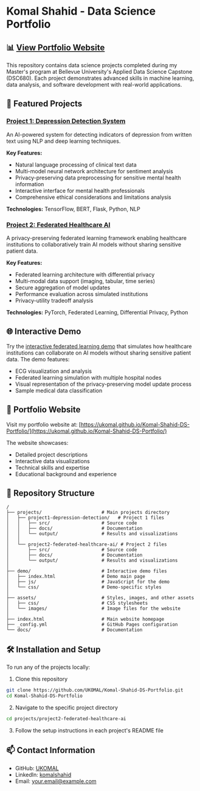 # Komal Shahid - Data Science Portfolio

## 📊 [View Portfolio Website](https://ukomal.github.io/Komal-Shahid-DS-Portfolio/)

This repository contains data science projects completed during my Master's program at Bellevue University's Applied Data Science Capstone (DSC680). Each project demonstrates advanced skills in machine learning, data analysis, and software development with real-world applications.

## 🚀 Featured Projects

### [Project 1: Depression Detection System](./projects/project1-depression-detection/)

An AI-powered system for detecting indicators of depression from written text using NLP and deep learning techniques.

**Key Features:**
- Natural language processing of clinical text data
- Multi-model neural network architecture for sentiment analysis
- Privacy-preserving data preprocessing for sensitive mental health information
- Interactive interface for mental health professionals
- Comprehensive ethical considerations and limitations analysis

**Technologies:** TensorFlow, BERT, Flask, Python, NLP

### [Project 2: Federated Healthcare AI](./projects/project2-federated-healthcare-ai/)

A privacy-preserving federated learning framework enabling healthcare institutions to collaboratively train AI models without sharing sensitive patient data.

**Key Features:**
- Federated learning architecture with differential privacy
- Multi-modal data support (imaging, tabular, time series)
- Secure aggregation of model updates
- Performance evaluation across simulated institutions
- Privacy-utility tradeoff analysis

**Technologies:** PyTorch, Federated Learning, Differential Privacy, Python

## 🌐 Interactive Demo

Try the [interactive federated learning demo](https://ukomal.github.io/Komal-Shahid-DS-Portfolio/demo/) that simulates how healthcare institutions can collaborate on AI models without sharing sensitive patient data. The demo features:

- ECG visualization and analysis
- Federated learning simulation with multiple hospital nodes
- Visual representation of the privacy-preserving model update process
- Sample medical data classification

## 🔗 Portfolio Website

Visit my portfolio website at: [https://ukomal.github.io/Komal-Shahid-DS-Portfolio/](https://ukomal.github.io/Komal-Shahid-DS-Portfolio/)

The website showcases:
- Detailed project descriptions
- Interactive data visualizations
- Technical skills and expertise
- Educational background and experience

## 📁 Repository Structure

```
/
├── projects/                      # Main projects directory
│   ├── project1-depression-detection/   # Project 1 files
│   │   ├── src/                   # Source code
│   │   ├── docs/                  # Documentation
│   │   └── output/                # Results and visualizations
│   │
│   └── project2-federated-healthcare-ai/ # Project 2 files
│       ├── src/                   # Source code
│       ├── docs/                  # Documentation
│       └── output/                # Results and visualizations
│
├── demo/                          # Interactive demo files
│   ├── index.html                 # Demo main page
│   ├── js/                        # JavaScript for the demo
│   └── css/                       # Demo-specific styles
│
├── assets/                        # Styles, images, and other assets
│   ├── css/                       # CSS stylesheets
│   └── images/                    # Image files for the website
│
├── index.html                     # Main website homepage
├── _config.yml                    # GitHub Pages configuration
└── docs/                          # Documentation
```

## 🛠️ Installation and Setup

To run any of the projects locally:

1. Clone this repository
```bash
git clone https://github.com/UKOMAL/Komal-Shahid-DS-Portfolio.git
cd Komal-Shahid-DS-Portfolio
```

2. Navigate to the specific project directory
```bash
cd projects/project2-federated-healthcare-ai
```

3. Follow the setup instructions in each project's README file

## 📫 Contact Information

- GitHub: [UKOMAL](https://github.com/UKOMAL)
- LinkedIn: [komalshahid](https://linkedin.com/in/komalshahid)
- Email: [your.email@example.com](mailto:your.email@example.com)

